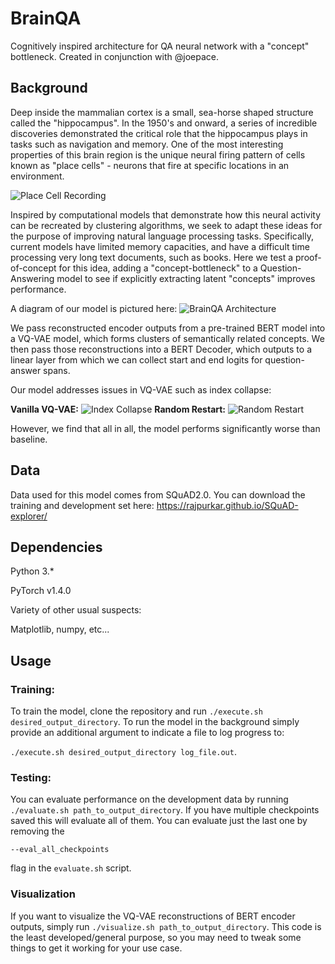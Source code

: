# BrainQA
Cognitively inspired architecture for QA neural network with a "concept" bottleneck. Created in conjunction with @joepace. 


## Background 
Deep inside the mammalian cortex is a small, sea-horse shaped structure called the "hippocampus". In the 1950's and onward,
a series of incredible discoveries demonstrated the critical role that the hippocampus plays in tasks such as navigation 
and memory. One of the most interesting properties of this brain region is the unique neural firing pattern of cells 
known as "place cells" - neurons that fire at specific locations in an environment. 

![Place Cell Recording](media/place_cells.gif)

Inspired by computational models that demonstrate how this neural activity can be recreated by clustering algorithms,
we seek to adapt these ideas for the purpose of improving natural language processing tasks. Specifically, current models
have limited memory capacities, and have a difficult time processing very long text documents, such as books. 
Here we test a proof-of-concept for this idea, adding a "concept-bottleneck" to a Question-Answering model to see if 
explicitly extracting latent "concepts" improves performance. 

A diagram of our model is pictured here:
![BrainQA Architecture](media/BrainQ-Arch.png)

We pass reconstructed encoder outputs from a pre-trained BERT model into a VQ-VAE model, which forms clusters of 
semantically related concepts. We then pass those reconstructions into a BERT Decoder, which outputs to a linear layer
from which we can collect start and end logits for question-answer spans.

Our model addresses issues in VQ-VAE such as index collapse:

**Vanilla VQ-VAE:**
![Index Collapse](media/index_collapse.png)
**Random Restart:**
![Random Restart](media/random_restart.png)

However, we find that all in all, the model performs significantly worse than baseline. 

## Data
Data used for this model comes from SQuAD2.0. You can download the training and development set here:
https://rajpurkar.github.io/SQuAD-explorer/

## Dependencies
Python 3.*

PyTorch v1.4.0

Variety of other usual suspects:

Matplotlib, numpy, etc...

## Usage

### Training:
To train the model, clone the repository and run `./execute.sh desired_output_directory`. To run the model in the background 
simply provide an additional argument to indicate a file to log progress to: 

`./execute.sh desired_output_directory log_file.out`. 

### Testing:
You can evaluate performance on the development data by running `./evaluate.sh path_to_output_directory`. If you have multiple checkpoints saved this will evaluate all of them. You can evaluate just the last one by removing the 

`--eval_all_checkpoints` 

flag in the `evaluate.sh` script.


### Visualization
If you want to visualize the VQ-VAE reconstructions of BERT encoder outputs, simply run `./visualize.sh path_to_output_directory`. This code is the least developed/general purpose, so you may need to tweak some things to get it working for your use case.



